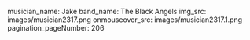 musician_name: Jake
band_name: The Black Angels
img_src: images/musician2317.png
onmouseover_src: images/musician2317.1.png
pagination_pageNumber: 206